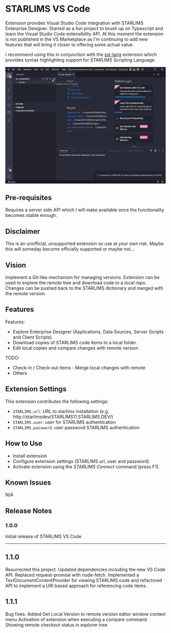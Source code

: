 # STARLIMS VS Code

Extension provides Visual Studio Code integration with STARLIMS Enterprise Designer. Started as a fun project to brush up on Typescript and learn the Visual Studio Code extensibility API. At this moment the extension is not published in the VS Marketplace as I'm continuing to add new features that will bring it closer to offering some actual value.

I recommend using this in conjunction with the [ssl-lang](https://marketplace.visualstudio.com/items?itemName=Janosch.ssl-lang) extension which provides syntax highlighting support for STARLIMS Scripting Language.

![STARLIMS VS Code](resources/extension/demo.gif)

## Pre-requisites

Requires a server side API which I will make available once the functionality becomes stable enough.

## Disclaimer

This is an unofficial, unsupported extension so use at your own risk. Maybe this will someday become officially supported or maybe not...

## Vision

Implement a Git-like mechanism for managing versions. Extension can be used to explore the remote tree and download code to a local repo.
Changes can be pushed back to the STARLIMS dictionary and merged with the remote version.

## Features

Features:

- Explore Enterprise Designer (Applications, Data Sources, Server Scripts and Client Scripts).
- Download copies of STARLIMS code items to a local folder.
- Edit local copies and compare changes with remote version

TODO:

- Check-in / Check-out items - Merge local changes with remote
- Others

## Extension Settings

This extension contributes the following settings:

- `STARLIMS.url`: URL to starlims installation (e.g. http://starlimsdev/STARLIMS11.STARLIMS.DEV/)
- `STARLIMS.user`: user for STARLIMS authentication
- `STARLIMS.password`: user password STARLIMS authentication

## How to Use

- Install extension
- Configure extension settings (STARLIMS url, user and password)
- Activate extension using the _STARLIMS Connect_ command (press F1).

## Known Issues

N/A

## Release Notes

### 1.0.0

Initial release of STARLIMS VS Code

---

## 1.1.0

Resurrected this project. Updated dependencies including the new VS Code API.
Replaced request-promise with node-fetch.
Implemented a TextDocumentContentProvider for viewing STARLIMS code and refactored API to implement a URI based approach for referencing code items.

## 1.1.1

Bug fixes.
Added Get Local Version to remote version editor window context menu
Activation of extension when executing a compare command
Showing remote checkout status in explorer tree
